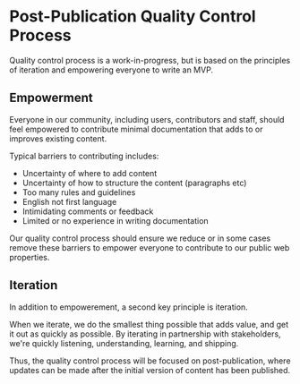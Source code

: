 # Post-Publication Quality Control Process

Quality control process is a work-in-progress, but is based on the principles of iteration and empowering everyone to write an MVP.

## Empowerment

Everyone in our community, including users, contributors and staff, should feel empowered to contribute minimal documentation that adds to or improves existing content.

Typical barriers to contributing includes:

* Uncertainty of where to add content
* Uncertainty of how to structure the content \(paragraphs etc\)
* Too many rules and guidelines
* English not first language
* Intimidating comments or feedback
* Limited or no experience in writing documentation

Our quality control process should ensure we reduce or in some cases remove these barriers to empower everyone to contribute to our public web properties.

## Iteration

In addition to empowerement, a second key principle is iteration.

When we iterate, we do the smallest thing possible that adds value, and get it out as quickly as possible. By iterating in partnership with stakeholders, we're quickly listening, understanding, learning, and shipping.

Thus, the quality control process will be focused on post-publication, where updates can be made after the initial version of content has been published.

